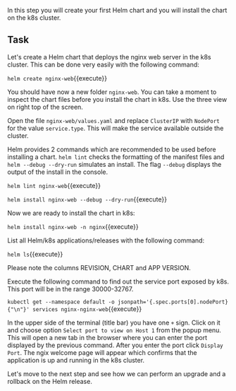 In this step you will create your first Helm chart and you will install the chart on the k8s cluster.

## Task

Let's create a Helm chart that deploys the nginx web server in the k8s cluster. This can be done very easily with the following command:

`helm create nginx-web`{{execute}}

You should have now a new folder `nginx-web`. You can take a moment to inspect the chart files before you install the chart in k8s. Use the three view on right top of the screen.

Open the file `nginx-web/values.yaml` and replace `ClusterIP` with `NodePort` for the value `service.type`. This will make the service available outside the cluster.

Helm provides 2 commands which are recommended to be used before installing a chart. `helm lint` checks the formatting of the manifest files and `helm --debug --dry-run` simulates an install. The flag `--debug` displays the output of the install in the console.

`helm lint nginx-web`{{execute}}

`helm install nginx-web --debug --dry-run`{{execute}}

Now we are ready to install the chart in k8s:

`helm install nginx-web -n nginx`{{execute}}

List all Helm/k8s applications/releases with the following command:

`helm ls`{{execute}}

Please note the columns REVISION, CHART and APP VERSION.

Execute the following command to find out the service port exposed by k8s. This port will be in the range 30000-32767.

`kubectl get --namespace default -o jsonpath='{.spec.ports[0].nodePort}{"\n"}' services nginx-nginx-web`{{execute}}

In the upper side of the terminal (title bar) you have one `+` sign. Click on it and choose option `Select port to view on Host 1` from the popup menu. This will open a new tab in the browser where you can enter the port displayed by the previous command. After you enter the port click `Display Port`. The ngix welcome page will appear which confirms that the application is up and running in the k8s cluster. 

Let's move to the next step and see how we can perform an upgrade and a rollback on the Helm release.
